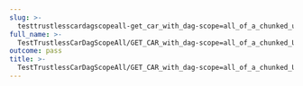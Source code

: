 ```yaml
---
slug: >-
  testtrustlesscardagscopeall-get_car_with_dag-scope=all_of_a_chunked_unixfs_file_(accept_header)-header_content-disposition
full_name: >-
  TestTrustlessCarDagScopeAll/GET_CAR_with_dag-scope=all_of_a_chunked_UnixFS_file_(Accept_Header)/Header_Content-Disposition
outcome: pass
title: >-
  TestTrustlessCarDagScopeAll/GET_CAR_with_dag-scope=all_of_a_chunked_UnixFS_file_(Accept_Header)/Header_Content-Disposition
---
```


